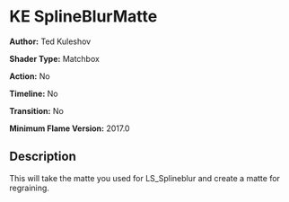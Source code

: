 # KE SplineBlurMatte

**Author:** Ted Kuleshov

**Shader Type:** Matchbox

**Action:** No

**Timeline:** No

**Transition:** No

**Minimum Flame Version:** 2017.0


## Description
This will take the matte you used for LS_Splineblur and create a matte for regraining.
